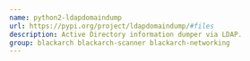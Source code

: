 ```yaml
---
name: python2-ldapdomaindump
url: https://pypi.org/project/ldapdomaindump/#files
description: Active Directory information dumper via LDAP.
group: blackarch blackarch-scanner blackarch-networking
---
```

